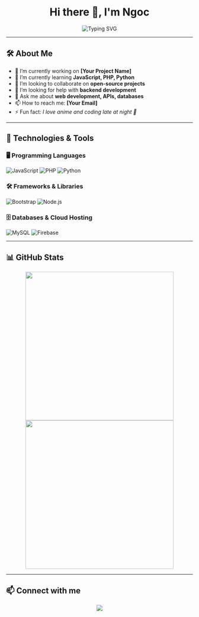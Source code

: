 <h1 align="center"> Hi there 👋, I'm Ngoc </h1>

<p align="center">
  <img src="https://readme-typing-svg.herokuapp.com?font=Fira+Code&pause=1000&color=6A5ACD&center=true&vCenter=true&width=435&lines=Welcome+to+my+GitHub!;I+love+coding+%F0%9F%92%BB;Learning+new+things+every+day!+%F0%9F%8C%8F" alt="Typing SVG" />
</p>

---

## 🛠️ About Me
- 🔭 I’m currently working on **[Your Project Name]**
- 🌱 I’m currently learning **JavaScript, PHP, Python**
- 👯 I’m looking to collaborate on **open-source projects**
- 🤔 I’m looking for help with **backend development**
- 💬 Ask me about **web development, APIs, databases**
- 📫 How to reach me: **[Your Email]**
- ⚡ Fun fact: *I love anime and coding late at night 🌙*

---

## 🚀 Technologies & Tools

### 🖥️ Programming Languages
![JavaScript](https://img.shields.io/badge/-JavaScript-6A5ACD?style=for-the-badge&logo=javascript&logoColor=white)
![PHP](https://img.shields.io/badge/-PHP-6A5ACD?style=for-the-badge&logo=php&logoColor=white)
![Python](https://img.shields.io/badge/-Python-6A5ACD?style=for-the-badge&logo=python&logoColor=white)

### 🛠️ Frameworks & Libraries
![Bootstrap](https://img.shields.io/badge/-Bootstrap-6A5ACD?style=for-the-badge&logo=bootstrap&logoColor=white)
![Node.js](https://img.shields.io/badge/-Node.js-6A5ACD?style=for-the-badge&logo=node.js&logoColor=white)

### 🗄️ Databases & Cloud Hosting
![MySQL](https://img.shields.io/badge/-MySQL-6A5ACD?style=for-the-badge&logo=mysql&logoColor=white)
![Firebase](https://img.shields.io/badge/-Firebase-6A5ACD?style=for-the-badge&logo=firebase&logoColor=white)

---

## 📊 GitHub Stats
<p align="center">
  <img src="https://github-readme-stats.vercel.app/api?username=your-username&show_icons=true&theme=midnight-purple" width="400"/>
  <img src="https://github-readme-streak-stats.herokuapp.com/?user=your-username&theme=midnight-purple" width="400"/>
</p>

---

## 📫 Connect with me
<p align="center">
  <a href="https://github.com/your-username"><img src="https://img.shields.io/badge/GitHub-6A5ACD?style=for-the-badge&logo=github&logoColor=white"/></a>
  <a href="https://www.linkedin.com/in/your-profile"><img src="https://img.shields.io/badge/LinkedIn-6A5ACD?style=for-the-badge&logo=linkedin&logoColor
